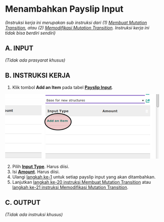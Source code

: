 # Menambahkan Payslip Input

*(Instruksi kerja ini merupakan sub instruksi dari (1) [Membuat Mutation Transition](./membuat.md), atau (2) [Memodifikasi Mutation Transition](./modifikasi.md). Instruksi kerja ini tidak bisa berdiri sendiri)*

## A. INPUT

*(Tidak ada prasyarat khusus)*

## B. INSTRUKSI KERJA

1. <a name="l1">Klik</a> tombol **Add an Item** pada tabel [**Payslip Input**](./penjelasan.md#tabel-input-types).

![](../../img/mutation-transition/tombol-add-payslip-input.png)

2. Pilih **[Input Type](./penjelasan.md#field-transisi-input-type)**. Harus diisi.
3. Isi **[Amount](./penjelasan.md#field-transisi-input-type-amount)**. Harus diisi.
4. Ulangi [langkah ke-1](#l1) untuk setiap payslip input yang akan ditambahkan.
5. Lanjutkan [langkah ke-20 instruksi Membuat Mutation Transition](./membuat.md#l20) atau [langkah ke-21 instruksi Memodifikasi Mutation Transition](./modifikasi.md#l21).

## C. OUTPUT

*(Tidak ada instruksi khusus)*

